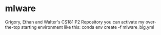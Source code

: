 # mlware
Grigory, Ethan and Walter's CS181 P2 Repository
you can activate my over-the-top starting environment like this:
conda env create -f mlware_big.yml
